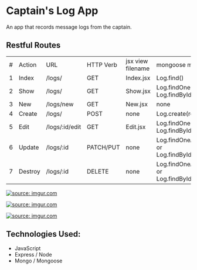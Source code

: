 # Captain's Log App

An app that records message logs from the captain. 

## Restful Routes

|  |  |  |  |  |  |
| ---- | ---- | ---- | ---- | ---- | ---- |
| # | Action | URL | HTTP Verb | jsx view filename | mongoose method |
| 1 | Index | /logs/ | GET | Index.jsx | Log.find() |
| 2 | Show | /logs/ | GET | Show.jsx | Log.findOne or Log.findById |
| 3 | New | /logs/new | GET | New.jsx | none |
| 4 | Create | /logs/ | POST | none | Log.create(req.body) |
| 5 | Edit | /logs/:id/edit | GET | Edit.jsx | Log.findOne or Log.findById |
| 6 | Update | /logs/:id | PATCH/PUT | none | Log.findOneAndUpdate or Log.findByIdAndUpdate |
| 7 | Destroy | /logs/:id | DELETE | none | Log.findOneAndDelete or Log.findByIdAndDelete |

<a href="https://imgur.com/kRp0FdM"><img src="https://i.imgur.com/kRp0FdM.png" title="source: imgur.com" /></a>

<a href="https://imgur.com/2kTntOL"><img src="https://i.imgur.com/2kTntOL.png" title="source: imgur.com" /></a>

<a href="https://imgur.com/64DkuC9"><img src="https://i.imgur.com/64DkuC9.png" title="source: imgur.com" /></a>

## Technologies Used:

* JavaScript
* Express / Node
* Mongo / Mongoose
